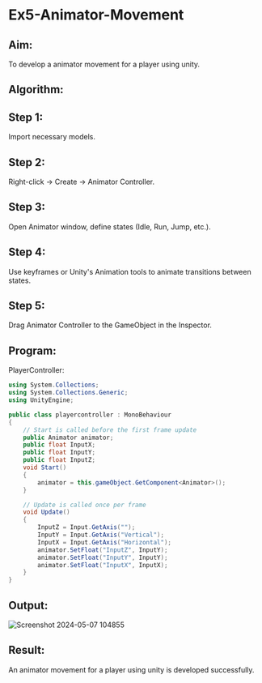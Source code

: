 # Ex5-Animator-Movement

## Aim:
To develop a animator movement for a player using unity.

## Algorithm:
## Step 1: 

Import necessary models.

## Step 2: 

 Right-click -> Create -> Animator Controller.

## Step 3: 

Open Animator window, define states (Idle, Run, Jump, etc.).

## Step 4: 

Use keyframes or Unity's Animation tools to animate transitions between states.

## Step 5: 

Drag Animator Controller to the GameObject in the Inspector.

## Program:
PlayerController:
```c#
using System.Collections;
using System.Collections.Generic;
using UnityEngine;

public class playercontroller : MonoBehaviour
{
    // Start is called before the first frame update
    public Animator animator;
    public float InputX;
    public float InputY;
    public float InputZ;
    void Start()
    {
        animator = this.gameObject.GetComponent<Animator>();  
    }

    // Update is called once per frame
    void Update()
    {
        InputZ = Input.GetAxis("");
        InputY = Input.GetAxis("Vertical");
        InputX = Input.GetAxis("Horizontal");
        animator.SetFloat("InputZ", InputY);
        animator.SetFloat("InputY", InputY);
        animator.SetFloat("InputX", InputX);
    }
}

```
## Output:

![Screenshot 2024-05-07 104855](https://github.com/chandrumathiyazhagan/Ex5-Animator-Movement/assets/119393023/077e50ef-d679-42dc-a101-02a703efa77b)

## Result:

An animator movement for a player using unity is developed successfully.
